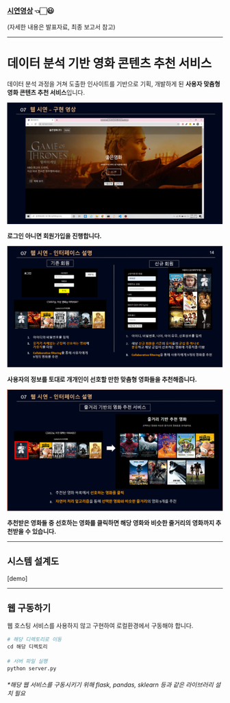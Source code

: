 
### [시연영상](https://blog.naver.com/confettimimy/222075548664)  👈🏻😃   

(자세한 내용은 발표자료, 최종 보고서 참고)

---

# 데이터 분석 기반 영화 콘텐츠 추천 서비스

데이터 분석 과정을 거쳐 도출한 인사이트를 기반으로 기획, 개발하게 된 **사용자 맞춤형 영화 콘텐츠 추천 서비스**입니다. 

<img src="./readme_img/01 소개.PNG">

**로그인 아니면 회원가입을 진행합니다.**  

<img src="./readme_img/02 소개.PNG">

**사용자의 정보를 토대로 개개인이 선호할 만한 맞춤형 영화들을 추천해줍니다.**   

<img src="./readme_img/03 소개.PNG">

**추천받은 영화들 중 선호하는 영화를 클릭하면 해당 영화와 비슷한 줄거리의 영화까지 추천받을 수 있습니다.**   

---

## 시스템 설계도

[demo]

---


## 웹 구동하기

웹 호스팅 서비스를 사용하지 않고 구현하여 로컬환경에서 구동해야 합니다.

```python
# 해당 디렉토리로 이동
cd 해당 디렉토리
   
# 서버 파일 실행
python server.py
```

###### *해당 웹 서비스를 구동시키기 위해 flask, pandas, sklearn 등과 같은 라이브러리 설치 필요